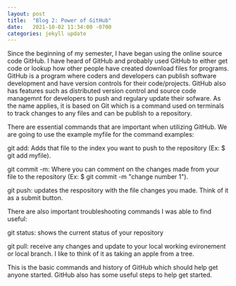 ```yaml
---
layout: post
title:  "Blog 2: Power of GitHub"
date:   2021-10-02 11:34:00 -0700
categories: jekyll update
---
```


Since the beginning of my semester, I have began using the online source code GitHub. I have heard of GitHub and probably used GitHub to either get code or lookup how other people have created download files for programs. GitHub is a program where coders and developers can publish software development and have version controls for their code/projects. GitHub also has features such as distributed version control and source code managemnt for developers to push and regulary update their sofware. As the name applies, it is based on Git which is a command used on terminals to track changes to any files and can be publish to a repository. 

There are essential commands that are important when utilizing GitHub. We are going to use the example myfile for the command examples:

git add: Adds that file to the index you want to push to the repository (Ex: $ git add myfile). 

git commit -m: Where you can comment on the changes made from your file to the repository (Ex: $ git commit -m "change number 1"). 

git push: updates the respository with the file changes you made. Think of it as a submit button.

There are also important troubleshooting commands I was able to find useful:

git status: shows the current status of your repository 

git pull: receive any changes and update to your local working evironement or local branch. I like to think of it as taking an apple from a tree.

This is the basic commands and history of GitHub which should help get anyone started. GitHub also has some useful steps to help get started.
